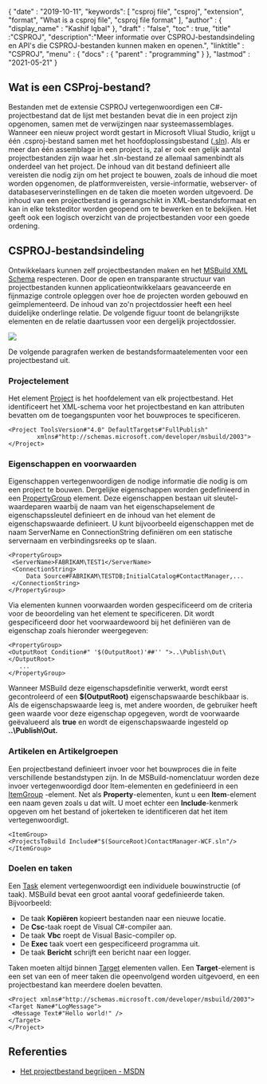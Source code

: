 {
  "date" : "2019-10-11",
  "keywords": [ "csproj file", "csproj", "extension", "format", "What is a csproj file", "csproj file format" ],
  "author" : {
    "display_name" : "Kashif Iqbal"
},
  "draft" : "false",
  "toc" : true,
  "title" :"CSPROJ",
  "description":"Meer informatie over CSPROJ-bestandsindeling en API's die CSPROJ-bestanden kunnen maken en openen.",
  "linktitle" : "CSPROJ",
  "menu" : {
    "docs" : {
      "parent" : "programming"
}
},
  "lastmod" : "2021-05-21"
}

## Wat is een CSProj-bestand?
Bestanden met de extensie CSPROJ vertegenwoordigen een C#-projectbestand dat de lijst met bestanden bevat die in een project zijn opgenomen, samen met de verwijzingen naar systeemassemblages. Wanneer een nieuw project wordt gestart in Microsoft VIiual Studio, krijgt u één .csproj-bestand samen met het hoofdoplossingsbestand ([.sln](/nl/programming/sln/)). Als er meer dan één assemblage in een project is, zal er ook een gelijk aantal projectbestanden zijn waar het .sln-bestand ze allemaal samenbindt als onderdeel van het project. De inhoud van dit bestand definieert alle vereisten die nodig zijn om het project te bouwen, zoals de inhoud die moet worden opgenomen, de platformvereisten, versie-informatie, webserver- of databaseserverinstellingen en de taken die moeten worden uitgevoerd. De inhoud van een projectbestand is gerangschikt in XML-bestandsformaat en kan in elke teksteditor worden geopend om te bewerken en te bekijken. Het geeft ook een logisch overzicht van de projectbestanden voor een goede ordening.

## CSPROJ-bestandsindeling #

Ontwikkelaars kunnen zelf projectbestanden maken en het [MSBuild XML Schema](https://msdn.microsoft.com/library/5dy88c2e.aspx) respecteren. Door de open en transparante structuur van projectbestanden kunnen applicatieontwikkelaars geavanceerde en fijnmazige controle opleggen over hoe de projecten worden gebouwd en geïmplementeerd. De inhoud van zo'n projectdossier heeft een heel duidelijke onderlinge relatie. De volgende figuur toont de belangrijkste elementen en de relatie daartussen voor een dergelijk projectdossier.

![](https://learn.microsoft.com/en-us/aspnet/web-forms/overview/deployment/web-deployment-in-the-enterprise/understanding-the-project-file/_static/image2.png)

De volgende paragrafen werken de bestandsformaatelementen voor een projectbestand uit.

### Projectelement ###

Het element [Project](https://msdn.microsoft.com/library/bcxfsh87.aspx) is het hoofdelement van elk projectbestand. Het identificeert het XML-schema voor het projectbestand en kan attributen bevatten om de toegangspunten voor het bouwproces te specificeren.

```
<Project ToolsVersion#"4.0" DefaultTargets#"FullPublish"
        xmlns#"http://schemas.microsoft.com/developer/msbuild/2003">
</Project>
```

### Eigenschappen en voorwaarden

Eigenschappen vertegenwoordigen de nodige informatie die nodig is om een project te bouwen. Dergelijke eigenschappen worden gedefinieerd in een [PropertyGroup](https://msdn.microsoft.com/library/t4w159bs.aspx) element. Deze eigenschappen bestaan uit sleutel-waardeparen waarbij de naam van het eigenschapselement de eigenschapssleutel definieert en de inhoud van het element de eigenschapswaarde definieert. U kunt bijvoorbeeld eigenschappen met de naam ServerName en ConnectionString definiëren om een statische servernaam en verbindingsreeks op te slaan.

```
<PropertyGroup>    
 <ServerName>FABRIKAM\TEST1</ServerName>
 <ConnectionString>
     Data Source#FABRIKAM\TESTDB;InitialCatalog#ContactManager,...
 </ConnectionString>
</PropertyGroup>
```

Via elementen kunnen voorwaarden worden gespecificeerd om de criteria voor de beoordeling van het element te specificeren. Dit wordt gespecificeerd door het voorwaardewoord bij het definiëren van de eigenschap zoals hieronder weergegeven:

```
<PropertyGroup>
<OutputRoot Condition#" '$(OutputRoot)'##'' ">..\Publish\Out\</OutputRoot>
   ...
</PropertyGroup>
```

Wanneer MSBuild deze eigenschapsdefinitie verwerkt, wordt eerst gecontroleerd of een **$(OutputRoot)** eigenschapswaarde beschikbaar is. Als de eigenschapswaarde leeg is, met andere woorden, de gebruiker heeft geen waarde voor deze eigenschap opgegeven, wordt de voorwaarde geëvalueerd als **true** en wordt de eigenschapswaarde ingesteld op **..\Publish\Out.**

### Artikelen en Artikelgroepen

Een projectbestand definieert invoer voor het bouwproces die in feite verschillende bestandstypen zijn. In de MSBuild-nomenclatuur worden deze invoer vertegenwoordigd door Item-elementen en gedefinieerd in een [ItemGroup](https://msdn.microsoft.com/library/646dk05y.aspx) -element. Net als **Property**-elementen, kunt u een **Item**-element een naam geven zoals u dat wilt. U moet echter een **Include**-kenmerk opgeven om het bestand of jokerteken te identificeren dat het item vertegenwoordigt.

```
<ItemGroup>
<ProjectsToBuild Include#"$(SourceRoot)ContactManager-WCF.sln"/>
</ItemGroup>
```

### Doelen en taken

Een [Task](https://msdn.microsoft.com/library/77f2hx1s.aspx) element vertegenwoordigt een individuele bouwinstructie (of taak). MSBuild bevat een groot aantal vooraf gedefinieerde taken. Bijvoorbeeld:

* De taak **Kopiëren** kopieert bestanden naar een nieuwe locatie.
* De **Csc**-taak roept de Visual C#-compiler aan.
* De taak **Vbc** roept de Visual Basic-compiler op.
* De **Exec** taak voert een gespecificeerd programma uit.
* De taak **Bericht** schrijft een bericht naar een logger.

Taken moeten altijd binnen [Target](https://msdn.microsoft.com/library/t50z2hka.aspx) elementen vallen. Een **Target**-element is een set van een of meer taken die opeenvolgend worden uitgevoerd, en een projectbestand kan meerdere doelen bevatten.

```
<Project xmlns#"http://schemas.microsoft.com/developer/msbuild/2003">
<Target Name#"LogMessage">
 <Message Text#"Hello world!" />
</Target>
</Project>
```

## Referenties

* [Het projectbestand begrijpen - MSDN](https://learn.microsoft.com/en-us/aspnet/web-forms/overview/deployment/web-deployment-in-the-enterprise/understanding-the-project-file)

